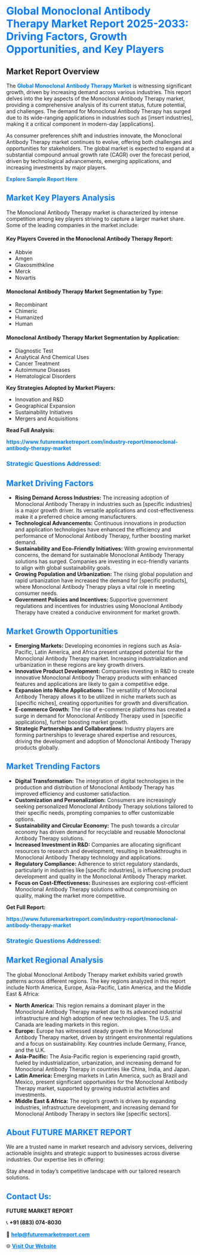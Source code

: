 <h1 style="color: #007BFF;">Global Monoclonal Antibody Therapy Market Report 2025-2033: Driving Factors, Growth Opportunities, and Key Players</h1>

<section id="overview">
<h2>Market Report Overview</h2>
<p>The <a href="https://www.futuremarketreport.com/industry-report/monoclonal-antibody-therapy-market" style="color: #007BFF; text-decoration: none;"><strong>Global Monoclonal Antibody Therapy Market</strong></a> is witnessing significant growth, driven by increasing demand across various industries. This report delves into the key aspects of the Monoclonal Antibody Therapy market, providing a comprehensive analysis of its current status, future potential, and challenges. The demand for Monoclonal Antibody Therapy has surged due to its wide-ranging applications in industries such as [insert industries], making it a critical component in modern-day [applications].</p>
<p>As consumer preferences shift and industries innovate, the Monoclonal Antibody Therapy market continues to evolve, offering both challenges and opportunities for stakeholders. The global market is expected to expand at a substantial compound annual growth rate (CAGR) over the forecast period, driven by technological advancements, emerging applications, and increasing investments by major players.</p>
</section>

<section id="overview">
<p><a href="https://www.futuremarketreport.com/request-sample/reportId=63680" style="color: #007BFF; text-decoration: none;"><strong>Explore Sample Report Here</strong></a></p>
</section>

<section id="key-players">
<h2 style="color: #007BFF;">Market Key Players Analysis</h2>
<p>The Monoclonal Antibody Therapy market is characterized by intense competition among key players striving to capture a larger market share. Some of the leading companies in the market include:</p>
<h4>Key Players Covered in the Monoclonal Antibody Therapy Report:</h4>
<ul><li>Abbvie</li><li>Amgen</li><li>Glaxosmithkline</li><li>Merck</li><li>Novartis</li></ul>
<h4>Monoclonal Antibody Therapy Market Segmentation by Type:</h4>
<ul><li>Recombinant</li><li>Chimeric</li><li>Humanized</li><li>Human</li></ul>

<h4>Monoclonal Antibody Therapy Market Segmentation by Application:</h4>
<ul><li>Diagnostic Test</li><li>Analytical And Chemical Uses</li><li>Cancer Treatment</li><li>Autoimmune Diseases</li><li>Hematological Disorders</li></ul>
<p><strong>Key Strategies Adopted by Market Players:</strong></p>
<ul>
<li>Innovation and R&D</li>
<li>Geographical Expansion</li>
<li>Sustainability Initiatives</li>
<li>Mergers and Acquisitions</li>
</ul>
</section>

<section>
<p><strong>Read Full Analysis: </strong></p><a href="https://www.futuremarketreport.com/industry-report/monoclonal-antibody-therapy-market" style="color: #007BFF; text-decoration: none;"><strong>https://www.futuremarketreport.com/industry-report/monoclonal-antibody-therapy-market</strong></a>
<h3 style="color: #007BFF;">Strategic Questions Addressed:</h3>
</section>

<section id="driving-factors">
<h2 style="color: #007BFF;">Market Driving Factors</h2>
<ul>
<li><strong>Rising Demand Across Industries:</strong> The increasing adoption of Monoclonal Antibody Therapy in industries such as [specific industries] is a major growth driver. Its versatile applications and cost-effectiveness make it a preferred choice among manufacturers.</li>
<li><strong>Technological Advancements:</strong> Continuous innovations in production and application technologies have enhanced the efficiency and performance of Monoclonal Antibody Therapy, further boosting market demand.</li>
<li><strong>Sustainability and Eco-Friendly Initiatives:</strong> With growing environmental concerns, the demand for sustainable Monoclonal Antibody Therapy solutions has surged. Companies are investing in eco-friendly variants to align with global sustainability goals.</li>
<li><strong>Growing Population and Urbanization:</strong> The rising global population and rapid urbanization have increased the demand for [specific products], where Monoclonal Antibody Therapy plays a vital role in meeting consumer needs.</li>
<li><strong>Government Policies and Incentives:</strong> Supportive government regulations and incentives for industries using Monoclonal Antibody Therapy have created a conducive environment for market growth.</li>
</ul>
</section>

<section id="growth-opportunities">
<h2 style="color: #007BFF;">Market Growth Opportunities</h2>
<ul>
<li><strong>Emerging Markets:</strong> Developing economies in regions such as Asia-Pacific, Latin America, and Africa present untapped potential for the Monoclonal Antibody Therapy market. Increasing industrialization and urbanization in these regions are key growth drivers.</li>
<li><strong>Innovative Product Development:</strong> Companies investing in R&D to create innovative Monoclonal Antibody Therapy products with enhanced features and applications are likely to gain a competitive edge.</li>
<li><strong>Expansion into Niche Applications:</strong> The versatility of Monoclonal Antibody Therapy allows it to be utilized in niche markets such as [specific niches], creating opportunities for growth and diversification.</li>
<li><strong>E-commerce Growth:</strong> The rise of e-commerce platforms has created a surge in demand for Monoclonal Antibody Therapy used in [specific applications], further boosting market growth.</li>
<li><strong>Strategic Partnerships and Collaborations:</strong> Industry players are forming partnerships to leverage shared expertise and resources, driving the development and adoption of Monoclonal Antibody Therapy products globally.</li>
</ul>
</section>

<section id="trending-factors">
<h2 style="color: #007BFF;">Market Trending Factors</h2>
<ul>
<li><strong>Digital Transformation:</strong> The integration of digital technologies in the production and distribution of Monoclonal Antibody Therapy has improved efficiency and customer satisfaction.</li>
<li><strong>Customization and Personalization:</strong> Consumers are increasingly seeking personalized Monoclonal Antibody Therapy solutions tailored to their specific needs, prompting companies to offer customizable options.</li>
<li><strong>Sustainability and Circular Economy:</strong> The push towards a circular economy has driven demand for recyclable and reusable Monoclonal Antibody Therapy solutions.</li>
<li><strong>Increased Investment in R&D:</strong> Companies are allocating significant resources to research and development, resulting in breakthroughs in Monoclonal Antibody Therapy technology and applications.</li>
<li><strong>Regulatory Compliance:</strong> Adherence to strict regulatory standards, particularly in industries like [specific industries], is influencing product development and quality in the Monoclonal Antibody Therapy market.</li>
<li><strong>Focus on Cost-Effectiveness:</strong> Businesses are exploring cost-efficient Monoclonal Antibody Therapy solutions without compromising on quality, making the market more competitive.</li>
</ul>
</section>

<section>
<p><strong>Get Full Report: </strong></p><a href="https://www.futuremarketreport.com/industry-report/monoclonal-antibody-therapy-market" style="color: #007BFF; text-decoration: none;"><strong>https://www.futuremarketreport.com/industry-report/monoclonal-antibody-therapy-market</strong></a>
<h3 style="color: #007BFF;">Strategic Questions Addressed:</h3>
</section>


<section id="regional-analysis">
<h2 style="color: #007BFF;">Market Regional Analysis</h2>
<p>The global Monoclonal Antibody Therapy market exhibits varied growth patterns across different regions. The key regions analyzed in this report include North America, Europe, Asia-Pacific, Latin America, and the Middle East & Africa:</p>
<ul>
<li><strong>North America:</strong> This region remains a dominant player in the Monoclonal Antibody Therapy market due to its advanced industrial infrastructure and high adoption of new technologies. The U.S. and Canada are leading markets in this region.</li>
<li><strong>Europe:</strong> Europe has witnessed steady growth in the Monoclonal Antibody Therapy market, driven by stringent environmental regulations and a focus on sustainability. Key countries include Germany, France, and the U.K.</li>
<li><strong>Asia-Pacific:</strong> The Asia-Pacific region is experiencing rapid growth, fueled by industrialization, urbanization, and increasing demand for Monoclonal Antibody Therapy in countries like China, India, and Japan.</li>
<li><strong>Latin America:</strong> Emerging markets in Latin America, such as Brazil and Mexico, present significant opportunities for the Monoclonal Antibody Therapy market, supported by growing industrial activities and investments.</li>
<li><strong>Middle East & Africa:</strong> The region’s growth is driven by expanding industries, infrastructure development, and increasing demand for Monoclonal Antibody Therapy in sectors like [specific sectors].</li>
</ul>
</section>

<footer>
<h2 style="color: #007BFF;">About FUTURE MARKET REPORT</h2>
<p>We are a trusted name in market research and advisory services, delivering actionable insights and strategic support to businesses across diverse industries. Our expertise lies in offering:</p>

<p>Stay ahead in today’s competitive landscape with our tailored research solutions.</p>

<h2 style="color: #007BFF;">Contact Us:</h2>
<p><strong>FUTURE MARKET REPORT</strong></p>
<p>📞 <strong>+91 (883) 074-8030</strong></p>
<p>📧 <strong><a href="mailto:help@futuremarketreport.com" style="color: #007BFF;">help@futuremarketreport.com</a></strong></p>
<p>🌐 <strong><a href="https://www.futuremarketreport.com/" style="color: #007BFF;">Visit Our Website</a></strong></p>
</footer>